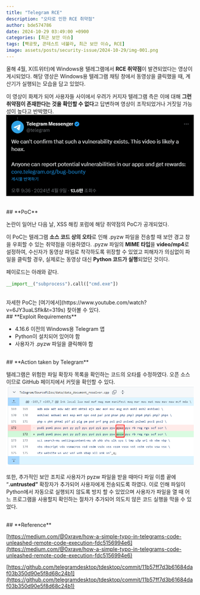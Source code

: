 ```yaml
---
title: "Telegram RCE"
description: "오타로 인한 RCE 취약점"
author: bde574786
date: 2024-10-29 03:49:00 +0900
categories: [최근 보안 이슈]
tags: [빡공팟, 콘테스트 네뷸라, 최근 보안 이슈, RCE]
image: assets/posts/security-issue/2024-10-29/img-001.png
---
```



올해 4월, X(트위터)에 Windows용 텔레그램에서 **RCE 취약점**이 발견되었다는 영상이 게시되었다. 해당 영상은 Windows용 텔레그램 채팅 창에서 동영상을 클릭했을 때, 계산기가 실행되는 모습을 담고 있었다. 

이 영상이 화제가 되어 사용자들 사이에서 우려가 커지자 텔레그램 측은 이에 대해 **그런 취약점이 존재한다는 것을 확인할 수 없다**고 답변하며 영상이 조작되었거나 거짓일 가능성이 높다고 반박했다.
![image.png](assets/posts/security-issue/2024-10-29/img-002.png)

<br>
## **PoC**

논란이 일어난 다음 날, XSS 해킹 포럼에 해당 취약점의 PoC가 공개되었다. 

이 PoC는 텔레그램 **소스 코드 상의 오타**로 인해 .pyzw 파일을 전송할 때 보안 경고 창을 우회할 수 있는 취약점을 이용하였다. .pyzw 파일의 **MIME 타입**을 **video/mp4**로 설정하여, 수신자가 동영상 파일로 착각하도록 위장할 수 있었고 피해자가 의심없이 파일을 클릭할 경우, 실제로는 동영상 대신 **Python 코드가 실행**되었던 것이다.

페이로드는 아래와 같다.

```python
__import__("subprocess").call(["cmd.exe"])
```

<br>
자세한 PoC는 [여기에서](https://www.youtube.com/watch?v=6JY3uaLSflk&t=319s) 찾아볼 수 있다.

<br>
## **Exploit Requirements**

- 4.16.6 이전의 Windows용 Telegram 앱
- Python이 설치되어 있어야 함
- 사용자가 .pyzw 파일을 클릭해야 함

<br>
## **Action taken by Telegram**

텔레그램은 위험한 파일 확장자 목록을 확인하는 코드의 오타를 수정하였다. 오픈 소스이므로 GitHub 페이지에서 커밋을 확인할 수 있다.
![image.png](assets/posts/security-issue/2024-10-29/img-003.png)

또한, 추가적인 보안 조치로 사용자가 pyzw 파일을 받을 때마다 파일 이름 끝에 “**.untrusted”** 확장자가 추가되어 사용자에게 전송되도록 하였다.  이로 인해 파일이 Python에서 자동으로 실행되지 않도록 방지 할 수 있었으며 사용자가 파일을 열 때 어느 프로그램을 사용할지 확인하는 절차가 추가되어 의도치 않은 코드 실행을 막을 수 있었다. 

<br>
## **Reference**

[https://medium.com/@0xrave/how-a-simple-typo-in-telegrams-code-unleashed-remote-code-execution-fdc5156994e6](https://medium.com/@0xrave/how-a-simple-typo-in-telegrams-code-unleashed-remote-code-execution-fdc5156994e6)

[https://github.com/telegramdesktop/tdesktop/commit/11b57ff7d3b61684daf03b350d90e5f8d68c24b1](https://github.com/telegramdesktop/tdesktop/commit/11b57ff7d3b61684daf03b350d90e5f8d68c24b1)